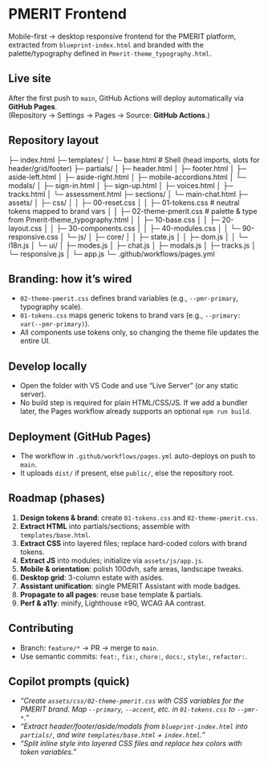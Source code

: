 # PMERIT Frontend

Mobile-first → desktop responsive frontend for the PMERIT platform, extracted from `blueprint-index.html` and branded with the palette/typography defined in `Pmerit-theme_typography.html`.

## Live site

After the first push to `main`, GitHub Actions will deploy automatically via **GitHub Pages**.  
(Repository → Settings → Pages → Source: **GitHub Actions**.)

## Repository layout

├─ index.html
├─ templates/
│ └─ base.html # Shell (head imports, slots for header/grid/footer)
├─ partials/
│ ├─ header.html
│ ├─ footer.html
│ ├─ aside-left.html
│ ├─ aside-right.html
│ ├─ mobile-accordions.html
│ └─ modals/
│ ├─ sign-in.html
│ ├─ sign-up.html
│ ├─ voices.html
│ ├─ tracks.html
│ └─ assessment.html
├─ sections/
│ └─ main-chat.html
├─ assets/
│ ├─ css/
│ │ ├─ 00-reset.css
│ │ ├─ 01-tokens.css # neutral tokens mapped to brand vars
│ │ ├─ 02-theme-pmerit.css # palette & type from Pmerit-theme_typography.html
│ │ ├─ 10-base.css
│ │ ├─ 20-layout.css
│ │ ├─ 30-components.css
│ │ ├─ 40-modules.css
│ │ └─ 90-responsive.css
│ └─ js/
│ ├─ core/
│ │ ├─ state.js
│ │ ├─ dom.js
│ │ └─ i18n.js
│ └─ ui/
│ ├─ modes.js
│ ├─ chat.js
│ ├─ modals.js
│ ├─ tracks.js
│ └─ responsive.js
│ └─ app.js
└─ .github/workflows/pages.yml


## Branding: how it’s wired

- `02-theme-pmerit.css` defines brand variables (e.g., `--pmr-primary`, typography scale).
- `01-tokens.css` maps generic tokens to brand vars (e.g., `--primary: var(--pmr-primary)`).
- All components use tokens only, so changing the theme file updates the entire UI.

## Develop locally

- Open the folder with VS Code and use “Live Server” (or any static server).
- No build step is required for plain HTML/CSS/JS. If we add a bundler later, the Pages workflow already supports an optional `npm run build`.

## Deployment (GitHub Pages)

- The workflow in `.github/workflows/pages.yml` auto-deploys on push to `main`.
- It uploads `dist/` if present, else `public/`, else the repository root.

## Roadmap (phases)

1. **Design tokens & brand**: create `01-tokens.css` and `02-theme-pmerit.css`.
2. **Extract HTML** into partials/sections; assemble with `templates/base.html`.
3. **Extract CSS** into layered files; replace hard-coded colors with brand tokens.
4. **Extract JS** into modules; initialize via `assets/js/app.js`.
5. **Mobile & orientation**: polish 100dvh, safe areas, landscape tweaks.
6. **Desktop grid**: 3-column estate with asides.
7. **Assistant unification**: single PMERIT Assistant with mode badges.
8. **Propagate to all pages**: reuse base template & partials.
9. **Perf & a11y**: minify, Lighthouse ≥90, WCAG AA contrast.

## Contributing

- Branch: `feature/*` → PR → merge to `main`.
- Use semantic commits: `feat:`, `fix:`, `chore:`, `docs:`, `style:`, `refactor:`.

## Copilot prompts (quick)

- _“Create `assets/css/02-theme-pmerit.css` with CSS variables for the PMERIT brand. Map `--primary`, `--accent`, etc. in `01-tokens.css` to `--pmr-*`.”_
- _“Extract header/footer/aside/modals from `blueprint-index.html` into `partials/`, and wire `templates/base.html` + `index.html`.”_
- _“Split inline style into layered CSS files and replace hex colors with token variables.”_
